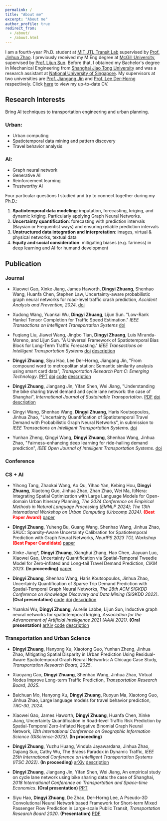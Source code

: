 ```yaml
---
permalink: /
title: "About me"
excerpt: "About me"
author_profile: true
redirect_from: 
  - /about/
  - /about.html
---
```

I am a fourth-year Ph.D. student at [MIT JTL Transit Lab](https://mobility.mit.edu/) supervised by [Prof. Jinhua Zhao](https://dusp.mit.edu/faculty/jinhua-zhao). I previously received my M.Eng degree at <u>McGill University</u>, supervised by [Prof. Lijun Sun](https://lijunsun.github.io/). Before that, I obtained my Bachelor's degree in Mechanical Engineering from <u>Shanghai Jiao Tong University</u> and was a research assistant at <u>National University of Singapore</u>. My supervisors at two universities are [Prof. Jiangang Jin](http://naoce.sjtu.edu.cn/en/teachershow.aspx?info_lb=24&info_id=8&flag=2) and  [Prof. Lee Der-Horng](https://www.eng.nus.edu.sg/cee/staff/lee-der-horng/) respectively. Click [here](../files/zhuang_dingyi_cv.pdf) to view my up-to-date CV. 

## Research Interests
Bring AI techniques to transportation engineering and urban planning.

### Urban:
* Urban computing
* Spatiotemporal data mining and pattern discovery
* Travel behavior analysis

### AI:
* Graph neural network
* Generative AI
* Reinforcement learning
* Trustworthy AI

Four particular questions I studied and try to connect together during my Ph.D.:
1. **Spatiotemporal data modeling**: imputation, forecasting, kriging, and dynamic kriging. Particularly applying Graph Neural Networks.
2. **Uncertainty quantification**: forecasting with prediction intervals (Baysian or Frequentist ways) and ensuring reliable prediction intervals
3. **Unstructured data integration and interpretation**: images, virtual & physical networks, textual data
4. **Equity and social consideration**: mitigating biases (e.g. fariness) in deep learning and AI for humand development

## Publication
### Journal
* Xiaowei Gao, Xinke Jiang, James Haworth, **Dingyi Zhuang**, Shenhao Wang, Huanfa Chen, Stephen Law, Uncertainty-aware probabilistic graph neural networks for road-level traffic crash prediction, *Accident Analysis and Prevention, 2024*. [doi](https://www.sciencedirect.com/science/article/pii/S0001457524003464)

* Xudong Wang, Yuankai Wu, **Dingyi Zhuang**, Lijun Sun. "Low-Rank Hankel Tensor Completion for Traffic Speed Estimation." *IEEE Transactions on Intelligent Transportation Systems* [doi](https://ieeexplore.ieee.org/abstract/document/10058108) 

* Fuqiang Liu, Jiawei Wang, Jingbo Tian, **Dingyi Zhuang**, Luis Miranda-Moreno, and Lijun Sun. "A Universal Framework of Spatiotemporal Bias Block for Long-Term Traffic Forecasting." *IEEE Transactions on Intelligent Transportation Systems* [doi](https://doi.org/10.1109/TITS.2022.3157129) [description](../Projects/general_framework/) 

* **Dingyi Zhuang**, Siyu Hao, Lee Der-Horng, Jiangang Jin, "From compound word to metropolitan station: Semantic similarity analysis
using smart card data", *Transportation Research Part C: Emerging Technology*. [PPT](https://zhuangdingyi.github.io/files/Final_report_prof_lee.pdf) [doi](https://doi.org/10.1016/j.trc.2020.02.017) [code](https://github.com/ZhuangDingyi/From-Compound-Word-to-Metro-Stations) [description](../Projects/stns/) 

* **Dingyi Zhuang**, Jiangang Jin, Yifan Shen, Wei Jiang, "Understanding the bike sharing travel demand and cycle lane network: the case of Shanghai", *International Journal of Sustainable Transportation*. [PDF](https://zhuangdingyi.github.io/files/full-manuscript.pdf) [doi](https://www.tandfonline.com/doi/full/10.1080/15568318.2019.1699209) [description](../Projects/bikesharing/)

* Qingyi Wang, Shenhao Wang, **Dingyi Zhuang**, Haris Koutsopoulos, Jinhua Zhao, "Uncertainty Quantification of Spatiotemporal Travel Demand with Probabilistic Graph Neural Networks", in submission to *IEEE Transactions on Intelligent Transportation Systems*. [doi](https://ieeexplore.ieee.org/abstract/document/10462016) 

* Yunhan Zheng, Qingyi Wang, **Dingyi Zhuang**, Shenhao Wang, Jinhua Zhao, "Fairness-enhancing deep learning for ride-hailing demand prediction", *IEEE Open Journal of Intelligent Transportation Systems*. [doi](https://ieeexplore.ieee.org/abstract/document/10190147) 

<!-- * Siyu Hao, **Dingyi Zhuang**, Der-Horng Lee, A spatial-temporal Deep Learning Framework for Network-wide Bus Passenger Flow prediction. *IET Intelligent Transport Systems* **(Provisionally accepted)** [PDF](https://zhuangdingyi.github.io/files/bus_flow_pred.pdf) -->



### Conference
### CS + AI
* Yihong Tang, Zhaokai Wang, Ao Qu, Yihao Yan, Kebing Hou, **Dingyi Zhuang**, Xiaotong Guo, Jinhua Zhao, Zhan Zhao, Wei Ma, ItiNera: Integrating Spatial Optimization with Large Language Models for Open-domain Urban Itinerary Planning, *The 2024 Conference on Empirical Methods in Natural Language Processing (EMNLP 2024); The 13th International Workshop on Urban Computing (Urbcomp 2024)*. <span style="color:red;">**(Best Paper Award)**</span> [paper](https://aclanthology.org/2024.emnlp-industry.104.pdf) 

* **Dingyi Zhuang**, Yuheng Bu, Guang Wang, Shenhao Wang, Jinhua Zhao, SAUC: Sparsity-Aware Uncertainty Calibration for Spatiotemporal Prediction with Graph Neural Networks, *NeurIPS 2023 TGL Workshop* <span style="color:red;">**(Best Paper Candidate)**</span> [paper](https://dl.acm.org/doi/pdf/10.1145/3678717.3691241)

* Xinke Jiang*, **Dingyi Zhuang**, Xianghui Zhang, Hao Chen, Jiayuan Luo, Xiaowei Gao, Uncertainty Quantification via Spatial-Temporal Tweedie Model for Zero-inflated and Long-tail Travel Demand Prediction, *CIKM 2023*. **(In proceeding)** [paper](https://dl.acm.org/doi/pdf/10.1145/3583780.3615215)

* **Dingyi Zhuang**, Shenhao Wang, Haris Koutsopoulos, Jinhua Zhao, Uncertainty Quantification of Sparse Trip Demand Prediction with Spatial-Temporal Graph Neural Networks, *The 28th ACM SIGKDD Conference on Knowledge Discovery and Data Mining (SIGKDD 2022)*. **(Oral presentation)** [code](https://github.com/ZhuangDingyi/STZINB) [doi](https://doi.org/10.1145/3534678.3539093) [description](../Projects/STZINB/)    

* Yuankai Wu, **Dingyi Zhuang**, Aurelie Labbe, Lijun Sun, Inductive graph neural networks for spatiotemporal kriging, *Association for the Advancement of Artificial Intelligence 2021 (AAAI 2021)*. **(Oral presentation)** [arXiv](https://arxiv.org/abs/2006.07527) [code](https://github.com/Kaimaoge/IGNNK) [description](../Projects/IGNNK/)
  
### Transportation and Urban Science

* **Dingyi Zhuang**, Hanyong Xu, Xiaotong Guo, Yunhan Zheng, Jinhua Zhao, Mitigating Spatial Disparity in Urban Prediction Using Residual-Aware Spatiotemporal Graph Neural Networks: A Chicago Case Study, *Transportation Research Board, 2025*.

* Xiaoyang Cao, **Dingyi Zhuang**, Shenhao Wang, Jinhua Zhao, Virtual Nodes Improve Long-term Traffic Prediction, *Transportation Research Board, 2025*.

* Baichuan Mo, Hanyong Xu, **Dingyi Zhuang**, Ruoyun Ma, Xiaotong Guo, Jinhua Zhao, Large language models for travel behavior prediction, *TRC-30, 2024*.

* Xiaowei Gao, James Haworth, **Dingyi Zhuang**, Huanfa Chen, Xinke Jiang, Uncertainty Quantification in Road-level Traffic Risk Prediction by Spatial-Temporal Zero-Inflated Negative Binomial Graph Neural Network, *12th International Conference on Geographic Information Science (GIScience-2023)*. **(In proceeding)** 

* **Dingyi Zhuang**, Yuzhu Huang, Vindula Jayawardana, Jinhua Zhao, Dajiang Suo, Cathy Wu, The Braess Paradox in Dynamic Traffic, *IEEE 25th International Conference on Intelligent Transportation Systems (ITSC 2022)*. **(In proceeding)** [arXiv](https://arxiv.org/pdf/2203.03726.pdf) [description](../Projects/braess/)

* **Dingyi Zhuang**, Jiangang Jin, Yifan Shen, Wei Jiang, An empirical study on cycle lane network using bike sharing data: the case of Shanghai, *2018 International Conference on Transportation and Space-time Economics*. **(Oral presentation)** [PPT](https://zhuangdingyi.github.io/files/2018-08-23-Pre-Bikesharing.pdf)

* Siyu Hao, **Dingyi Zhuang**, De Zhao, Der-Horng Lee, A Pseudo-3D Convolutional Neural Network based Framework for Short-term Mixed Passenger Flow Prediction in Large-scale Public Transit, *Transportation Research Board 2020*. **(Presentation)** [PDF](https://zhuangdingyi.github.io/files/pseudo3d.pdf)


<!-- ## [Projects Gallery](../publications/)  
<style>
  .image-list-small {
  font-family: Arial, Helvetica, sans-serif;
  margin: 0 auto;
  text-align: center;
  max-width: 1600px;
  padding: 0;
}

.image-list-small li {
  display: inline-block;
  width: 350px;
  margin: 0 12px 30px;
  box-shadow: 10px 5px 5px rgb(191, 189, 189);
}


/* Photo */

.image-list-small li > a {
  display: block;
  text-decoration: none;
  background-size: 350px auto;
  background-repeat: no-repeat;
  height: 200px;
  margin: 0;
  padding: 0;
  border: 4px solid #ffffff;
  outline: 1px solid #d0d0d0;
  box-shadow: 0 2px 1px #DDD;
}

.image-list-small .details {
  margin-top: 13px;
}


/* Title */

.image-list-small .details h3 {
  display: block;
  font-size: 14px;
  margin: 0 0 3px 0;
  overflow-wrap: break-word;
}

.image-list-small .details h3 a {
  color: #303030;
  text-decoration: none;
}

.image-list-small .details .image-author {
  display: block;
  color: #717171;
  font-size: 12px;
  font-weight: normal;
  margin: 0;
}
</style>
<head>
  <meta charset="utf-8">
  <meta http-equiv="X-UA-Compatible" content="IE=edge">
  <meta name="viewport" content="width=device-width, initial-scale=1.5">
  <title>Freebie: 12 Practical Templates For List Pages</title>
  <!-- <link rel="stylesheet" href="../../publications/image-list-small.css">
</head> -->

<!-- Selected projects: 
<ul class="image-list-small">
    <li width="200px">
      <a href="../Projects/STZINB/" style="background-image: url('../files/stzinb.png');" background-size="200px auto"></a>
      <div class="details">
        <h3><a href="../Projects/STZINB">Uncertainty Quantification of Sparse Travel Demand Prediction with Spatial-Temporal GNNs</a></h3>
        <p class="image-author">Jun. 2021 ~ Feb. 2022 @ MIT</p>
      </div>
    </li>
    <li>
      <a href="../Projects/IGNNK/" style="background-image: url('../files/ignnk.png');"></a>
      <div class="details">
        <h3><a href="../Projects/IGNNK/">Inductive Graph Neural Networks for Spatiotemporal Kriging</a></h3>
        <p class="image-author">Apr. 2020 ~ Jun. 2020 @ McGill</p>
        </div>
    </li>
  </ul> -->

<!-- ## News Archive
* June 6 2022. I started my internship in Chicago Transit Authority

* Mar 8 2021. I was admitted by MIT Interdepartmental Program in Transportation!
  
* Our paper “Inductive Graph Neural Networks for Spatiotemporal Kriging” was accepted by *AAAI 2021*! [arXiv](https://arxiv.org/abs/2006.07527) [Github](https://github.com/Kaimaoge/IGNNK)

* Aug 2020. I luckily passed the application of [Mitacs Accelerate](https://www.mitacs.ca/en/programs/accelerate) to be an intern in [ExPretio](http://www.expretio.com/).

* June 2020. A paper titled “Inductive Graph Neural Networks for Spatiotemporal Kriging” has been posted in [arXiv](https://arxiv.org/abs/2006.07527), the open-source code can be found [Github](https://github.com/Kaimaoge/IGNNK).

* October 22, 2019. my paper with Dr. Siyu Hao, *A Pseudo-3D Convolutional Neural Network based Framework for Short-term Mixed Passenger Flow Prediction in Large-scale Public Transit* is accepted for presentation in Transportation Research Board 2020.

* September 3, 2019. I enrolled McGill University as a master (thesis) student in the Department of Civil Engineering and Applied Mechanics

* December 12, 2018. My work in NUS, *From compound word to metropolitan station: Semantic similarity analysis using smart card data*, was submitted to *Transportation Research Part C: Emerging Technologies*.

* October 13, 2018. I will report in [*WCTR Society’s SIG G2 Mid-Term Workshop*](http://e242.zserv.tuwien.ac.at/fileadmin/mediapool-verkehrsplanung/Diverse/Links/CfP_WCTR_SIG2_mid-term_event_final_v1.pdf) in Beijing.

* September 15, 2018. An abstract was submitted to *The 19th COTA International Conference of Transportation Professionals ([COTA CICTP 2019](http://cota-home.org/CICTP/CICTP_2019/Authors_CFP.html) )*

* September 9, 2018. I made oral presentation in *The Sixth International Conference on Transportation and Logistics ([6th T-LOG](http://tlog2018.cicts-dmu.com/) )*.

* August 6, 2018. A paper was accepted in *The 6th International Conference on Transportation and Space-time Economics ([TSTE 2018](http://tste.bjtu.edu.cn/) )*.

* July 9, 2018. I start my research in National University of Singapore under the guidance of Prof. Lee Der-Horng.

* May 16, 2018. A paper was accepted in *The Sixth International Conference on Transportation and Logistics ([6th T-LOG](http://tlog2018.cicts-dmu.com/) )*. -->
